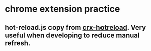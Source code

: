 # chrome extension practice

## hot-reload.js copy from [crx-hotreload](https://github.com/xpl/crx-hotreload). Very useful when developing to reduce manual refresh.

